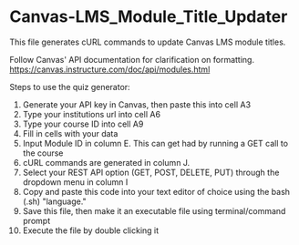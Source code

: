 # Canvas-LMS_Module_Title_Updater
This file generates cURL commands to update Canvas LMS module titles. 

Follow Canvas' API documentation for clarification on formatting. https://canvas.instructure.com/doc/api/modules.html

Steps to use the quiz generator:

  1. Generate your API key in Canvas, then paste this into cell A3
  2. Type your institutions url into cell A6
  3. Type your course ID into cell A9
  4. Fill in cells with your data
  5. Input Module ID in column E. This can get had by running a GET call to the course
  6. cURL commands are generated in column J.
  7. Select your REST API option (GET, POST, DELETE, PUT) through the dropdown menu in column I
  8. Copy and paste this code into your text editor of choice using the bash (.sh) "language."
  9. Save this file, then make it an executable file using terminal/command prompt
  10. Execute the file by double clicking it
